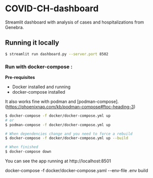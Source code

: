 # COVID-CH-dashboard
Streamlit dashboard with analysis of cases and hospitalizations from Genebra. 

## Running it locally

```bash
$ streamlit run dashboard.py --server.port 8502
```

### Run with docker-compose :

**Pre-requisites**
* Docker installed and running
* docker-compose installed

It also works fine with podman and [podman-compose].(https://phoenixnap.com/kb/podman-compose#ftoc-heading-3)

```bash
$ docker-compose -f docker/docker-compose.yml up
# or 
$ podman-compose -f docker/docker-compose.yml up

# When dependencies change and you need to force a rebuild
$ docker-compose -f docker/docker-compose.yml up --build

# When finished
$ docker-compose down
```

You can see the app running at http://localhost:8501


docker-compose -f docker/docker-compose.yaml --env-file .env build
